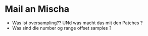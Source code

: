 # Mail an Mischa

- Was ist oversampling?? UNd was macht das mit den Patches ?
- Was sind die number og range offset samples ?
